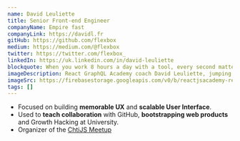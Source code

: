 ```yaml
---
name: David Leuliette
title: Senior Front-end Engineer
companyName: Empire fast
companyLink: https://davidl.fr
gitHub: https://github.com/flexbox
medium: https://medium.com/@flexbox
twitter: https://twitter.com/flexbox_
linkedIn: https://uk.linkedin.com/in/david-leuliette
blockquote: When you work 8 hours a day with a tool, every second matters.
imageDescription: React GraphQL Academy coach David Leuliette, jumping on the Brooklyn Bridge
imageSrc: https://firebasestorage.googleapis.com/v0/b/reactjsacademy-react.appspot.com/o/team%2Fdavid.jpg?alt=media
tags: []
---
```


- Focused on building **memorable UX** and
  **scalable User Interface**.
- Used to **teach collaboration** with GitHub,
  **bootstrapping web products** and Growth
  Hacking at University.
- Organizer of the <a href="https://www.meetup.com/FranceJS/" class="coach-profiles">ChtiJS Meetup</a>

